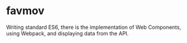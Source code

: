 # favmov
Writing standard ES6, there is the implementation of Web Components, using Webpack, and displaying data from the API.

